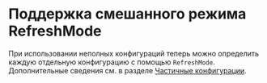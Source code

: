# Поддержка смешанного режима RefreshMode

При использовании неполных конфигураций теперь можно определить каждую отдельную конфигурацию с помощью `RefreshMode`. Дополнительные сведения см. в разделе [Частичные конфигурации](../dsc/partialConfigs.md).



<!--HONumber=Jun16_HO4-->


